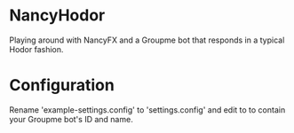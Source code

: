 NancyHodor
==========

Playing around with NancyFX and a Groupme bot that responds in a typical Hodor fashion.

Configuration
===

Rename 'example-settings.config' to 'settings.config' and edit to to contain your Groupme bot's ID and name.
